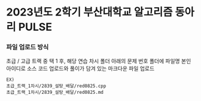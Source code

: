 # 2023년도 2학기 부산대학교 알고리즘 동아리 PULSE
### 파일 업로드 방식 
초급 / 고급 트랙 중 택 1 후, 해당 연습 차시 폴더 아래의 문제 번호 폴더에 파일명 본인 아이디로 소스 코드 업로드와 풀이가 담겨 있는 마크다운 파일 업로드

```
EX)
초급_트랙_1차시/2839_설탕_배달/red0825.cpp
초급_트랙_1차시/2839_설탕_배달/red0825.md
```
